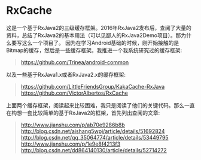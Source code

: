 # RxCache
这是一个基于RxJava2的三级缓存框架。2016年RxJava2发布后，查阅了大量的资料，总结了RxJava2的基本用法（可以见鄙人的RxJava2Demo项目）。那为什么要写这么一个项目了。
因为在学习Android基础的时候，刚开始接触的是Bitmap的缓存，然后是一些缓存框架。我推进一个我系统研究过的缓存框架:<br/>

> https://github.com/Trinea/android-common <br/>

以及一些基于RxJava1.x或者RxJava2.x的缓存框架:<br/>
> https://github.com/LittleFriendsGroup/KakaCache-RxJava  <br/>
> https://github.com/VictorAlbertos/RxCache <br/>

上面两个缓存框架，阅读起来比较困难，我只是阅读了他们的关键代码。那么一直在构想一套比较简单的基于RxJava2的框架，首先列出查阅的文章:

> http://www.jianshu.com/p/ab70e9286b8b <br/>
> http://blog.csdn.net/aishang5wpj/article/details/51692824 <br/>
> http://blog.csdn.net/qq_35064774/article/details/53449795 <br/>
> http://www.jianshu.com/p/1e9e8f4213f3 <br/>
> http://blog.csdn.net/dd864140130/article/details/52714272 <br/>


